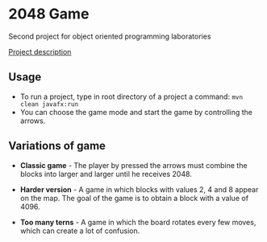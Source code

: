 # 2048 Game

Second project for object oriented programming laboratories

[Project description](https://github.com/apohllo/obiektowe-lab/blob/master/lab9/2048.md)

## Usage

- To run a project, type in root directory of a project a command: `mvn clean javafx:run`
- You can choose the game mode and start the game by controlling the arrows. 

## Variations of game

- **Classic game** - The player by pressed the arrows must combine the blocks into 
                 larger and larger until he receives 2048.
                 
- **Harder version** - A game in which blocks with values 2, 4 and 8 appear on the map. The goal of the 
                   game is to obtain a block with a value of 4096.
                   
- **Too many terns** - A game in which the board rotates every few moves, which can create a lot of 
                   confusion.